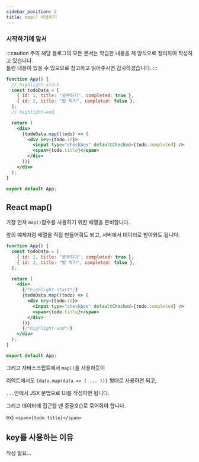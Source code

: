 ```yaml
---
sidebar_position: 2
title: map() 사용하기
---
```


### 시작하기에 앞서

:::caution 주의
해당 블로그의 모든 문서는 학습한 내용을 제 방식으로 정리하여 작성하고 있습니다. <br/>
틀린 내용이 있을 수 있으므로 참고하고 읽어주시면 감사하겠습니다.
:::
<br/>

```jsx showLineNumbers
function App() {
  // highlight-start
  const todoData = [
    { id: 1, title: "공부하기", completed: true },
    { id: 2, title: "밥 먹기", completed: false },
  ];
  // highlight-end

  return (
    <div>
      {todoData.map((todo) => (
        <div key={todo.id}>
          <input type="checkbox" defaultChecked={todo.completed} />
          <span>{todo.title}</span>
        </div>
      ))}
    </div>
  );
}

export default App;
```

## React map()

가장 먼저 `map()`함수를 사용하기 위한 배열을 준비합니다.

앞의 예제처럼 배열을 직접 만들어줘도 되고, 서버에서 데이터로 받아와도 됩니다.

```jsx showLineNumbers
function App() {
  const todoData = [
    { id: 1, title: "공부하기", completed: true },
    { id: 2, title: "밥 먹기", completed: false },
  ];

  return (
    <div>
      {/*highlight-start*/}
      {todoData.map((todo) => (
        <div key={todo.id}>
          <input type="checkbox" defaultChecked={todo.completed} />
          <span>{todo.title}</span>
        </div>
      ))}
      {/*highlight-end*/}
    </div>
  );
}

export default App;
```

그리고 자바스크립트에서 `map()`을 사용하듯이

리액트에서도 `{data.map(data => ( ... ))}` 형태로 사용하면 되고,

`...`안에서 JSX 문법으로 UI를 작성하면 됩니다.

그리고 데이터에 접근할 땐 중괄호{}로 묶어줘야 합니다.

ex) `<span>{todo.title}</span>`

## key를 사용하는 이유

작성 필요...
